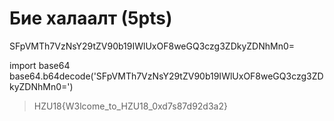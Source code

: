 # Бие халаалт (5pts)
SFpVMTh7VzNsY29tZV90b19IWlUxOF8weGQ3czg3ZDkyZDNhMn0=

import base64
base64.b64decode('SFpVMTh7VzNsY29tZV90b19IWlUxOF8weGQ3czg3ZDkyZDNhMn0=')

> HZU18{W3lcome_to_HZU18_0xd7s87d92d3a2}